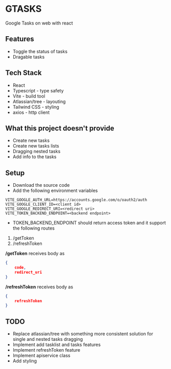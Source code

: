 # GTASKS

Google Tasks on web with react

## Features

* Toggle the status of tasks
* Dragable tasks

## Tech Stack

* React
* Typescript - type safety
* Vite - build tool
* Atlassian/tree - layouting
* Tailwind CSS - styling
* axios - http client

## What this project doesn't provide

* Create new tasks
* Create new tasks lists
* Dragging nested tasks
* Add info to the tasks

## Setup

* Download the source code
* Add the following environment variables

```
VITE_GOOGLE_AUTH_URL=https://accounts.google.com/o/oauth2/auth
VITE_GOOGLE_CLIENT_ID=<client id>
VITE_GOOGLE_REDIRECT_URI=<redirect uri>
VITE_TOKEN_BACKEND_ENDPOINT=<backend endpoint>
```

* TOKEN_BACKEND_ENDPOINT should return access token and it support the following routes
1. /getToken
2. /refreshToken

__/getToken__ receives body as 

```json
{
    code,
    redirect_uri
}
```

__/refreshToken__ receives body as 

```json
{
    refreshToken
}
```


## TODO

* Replace atlassian/tree with something more consistent solution for single and nested tasks dragging
* Implement add tasklist and tasks features
* Implement refreshToken feature
* Implement apiservice class
* Add styling